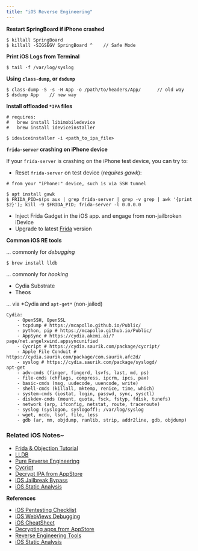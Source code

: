 ```yaml
---
title: "iOS Reverse Engineering"
---
```


**Restart SpringBoard if iPhone crashed**

```
$ killall SpringBoard
$ killall -SIGSEGV SpringBoard ^ 	// Safe Mode
```

**Print iOS Logs from Terminal**

```
$ tail -f /var/log/syslog
```

**Using `class-dump`, or `dsdump`**

```
$ class-dump -S -s -H App -o /path/to/headers/App/ 		// old way
$ dsdump App 	// new way
```

**Install offloaded `*IPA` files**

```
# requires: 
#   brew install libimobiledevice
#   brew install ideviceinstaller

$ ideviceinstaller -i <path_to_ipa_file>
```

**`frida-server` crashing on iPhone device**

If your `frida-server` is crashing on the iPhone test device, you can try to:

* Reset `frida-server` on test device (*requires gawk*):

```
# from your "iPhone:" device, such is via SSH tunnel

$ apt install gawk
$ FRIDA_PID=$(ps aux | grep frida-server | grep -v grep | awk '{print $2}'); kill -9 $FRIDA_PID; frida-server -l 0.0.0.0
```

* Inject Frida Gadget in the iOS app. and engage from non-jailbroken iDevice
* Upgrade to latest [Frida](https://frida.re) version


**Common iOS RE tools**

... commonly for *debugging*

```
$ brew install lldb
```

... commonly for *hooking*

* Cydia Substrate
* Theos

... via *Cydia and `apt-get*` (non-jailed)

```
Cydia:
	- OpenSSH, OpenSSL
	- tcpdump # https://mcapollo.github.io/Public/
	- python, pip # https://mcapollo.github.io/Public/
	- AppSync # https://cydia.akemi.ai/?page/net.angelxwind.appsyncunified
	- Cycript # https://cydia.saurik.com/package/cycript/
	- Apple File Conduit # https://cydia.saurik.com/package/com.saurik.afc2d/
	- syslog # https://cydia.saurik.com/package/syslogd/
apt-get
	- adv-cmds (finger, fingerd, lsvfs, last, md, ps)
	- file-cmds (chflags, compress, ipcrm, ipcs, pax)
	- basic-cmds (msg, uudecode, uuencode, write)
	- shell-cmds (killall, mktemp, renice, time, which)
	- system-cmds (iostat, login, passwd, sync, sysctl)
	- diskdev-cmds (mount, quota, fsck, fstyp, fdisk, tunefs)
	- network (arp, ifconfig, netstat, route, traceroute)
	- syslog (syslogon, syslogoff); /var/log/syslog
	- wget, ncdu, lsof, file, less
	- gdb (ar, nm, objdump, ranlib, strip, addr2line, gdb, objdump)
``` 

### Related iOS Notes~

* [Frida & Objection Tutorial](/frida-objection-tutorial#ios-tutorial)
* [LLDB](/lldb)
* [Pure Reverse Engineering](/pure-reverse-engineering)
* [Cycript](/cycript)
* [Decrypt IPA from AppStore](/decrypt-ipa-from-appstore)
* [iOS Jailbreak Bypass](/jailbreak-bypass)
* [iOS Static Analysis](/ios-static-analysis)

**References**

* [iOS Pentesting Checklist](https://book.hacktricks.xyz/mobile-pentesting/ios-pentesting-checklist)
* [iOS WebViews Debugging](https://book.hacktricks.xyz/mobile-pentesting/ios-pentesting/ios-webviews)
* [iOS CheatSheet](https://owasp.org/www-pdf-archive/OWASPIreland-Limerick-Day_20131031_iOSCheatSheet-OanaCornea.pdf)
* [Decrypting apps from AppStore](https://kov4l3nko.github.io/blog/2016-03-01-decrypting-apps-from-appstore/)
* [Reverse Engineering Tools](https://iphonedevwiki.net/index.php/Reverse_Engineering_Tools)
* [iOS Static Analysis](https://trelis24.github.io/2018/03/27/Pentesting-iOS-Static/)
